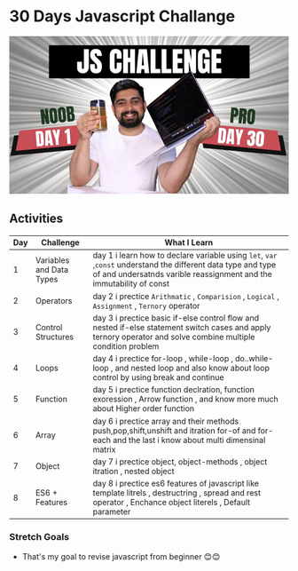 # 30 Days Javascript Challange

![Javascript Thumbnail](Assets/JsChallenge.png)

## Activities

| Day | Challenge                | What I Learn                                                                                                                                                                        |
| --- | ------------------------ | ----------------------------------------------------------------------------------------------------------------------------------------------------------------------------------- |
| 1   | Variables and Data Types | day 1 i learn how to declare variable using `let`, `var` ,`const` understand the different data type and type of and undersatnds varible reassignment and the immutability of const|
| 2 | Operators | day 2 i prectice `Arithmatic` , `Comparision` , `Logical` , `Assignment` , `Ternory` operator |
| 3 | Control Structures | day 3 i prectice basic if-else control flow and nested if-else statement switch cases and apply ternory operator and solve combine multiple condition problem | 
| 4 | Loops | day 4 i prectice for-loop , while-loop , do..while-loop , and nested loop and also know about loop control by using break and continue |
| 5 | Function | day 5 i prectice function declration, function exoression , Arrow function , and know more much about Higher order function |
| 6 | Array | day 6 i prectice array and their methods push,pop,shift,unshift and itration for-of and for-each and the last i know about multi dimensinal matrix |
| 7 | Object | day 7 i prectice object, object-methods , object itration , nested object | 
| 8 | ES6 + Features | day 8 i prectice es6 features of javascript like template litrels , destructring , spread and rest operator , Enchance object literels  ,  Default parameter |
### **Stretch Goals**

- That's my goal to revise javascript from beginner 😊😊
